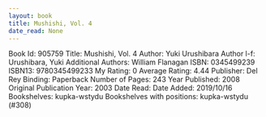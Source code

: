 ```yaml
---
layout: book
title: Mushishi, Vol. 4
date_read: None
---
```


Book Id: 905759
Title: Mushishi, Vol. 4
Author: Yuki Urushibara
Author l-f: Urushibara, Yuki
Additional Authors: William Flanagan
ISBN: 0345499239
ISBN13: 9780345499233
My Rating: 0
Average Rating: 4.44
Publisher: Del Rey
Binding: Paperback
Number of Pages: 243
Year Published: 2008
Original Publication Year: 2003
Date Read: 
Date Added: 2019/10/16
Bookshelves: kupka-wstydu
Bookshelves with positions: kupka-wstydu (#308)

